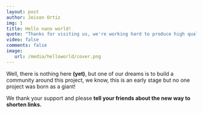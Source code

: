 ```yaml
---
layout: post
author: Jeison Ortiz
img: 1
title: Hello nano world!
quote: "Thanks for visiting us, we're working hard to produce high quality content for you."
video: false
comments: false
image:
   url: /media/helloworld/cover.png
---
```

Well, there is nothing here **(yet)**, but one of our dreams is to build a community around this project, we know, this is an early stage but no one project was born as a giant!

We thank your support and please **tell your friends about the new way to shorten links.**